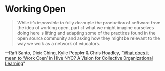 # Working Open

>While it’s impossible to fully decouple the production of software from the idea of working open, part of what we might imagine ourselves doing here is lifting and adapting some of the practices found in the open source community and asking how they might be relevant to the way we work as a network of educators. 

--Rafi Santo, Dixie Ching, Kylie Peppler & Chris Hoadley, "[What does it mean to ‘Work Open’ in Hive NYC? A Vision for Collective Organizational Learning](https://hiveresearchlab.files.wordpress.com/2014/12/what-does-it-mean-to-work-open-in-hive-nyc-hive-research-lab-october-2014.pdf)"



